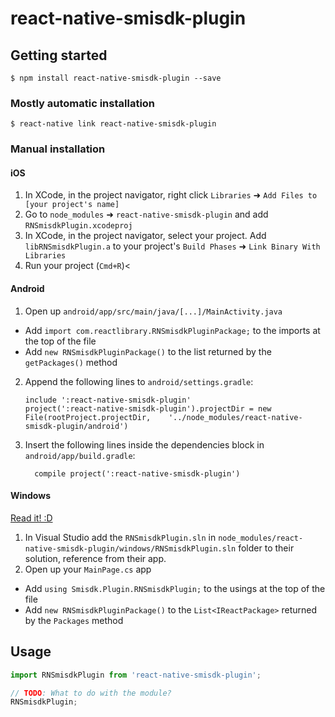 
# react-native-smisdk-plugin

## Getting started

`$ npm install react-native-smisdk-plugin --save`

### Mostly automatic installation

`$ react-native link react-native-smisdk-plugin`

### Manual installation


#### iOS

1. In XCode, in the project navigator, right click `Libraries` ➜ `Add Files to [your project's name]`
2. Go to `node_modules` ➜ `react-native-smisdk-plugin` and add `RNSmisdkPlugin.xcodeproj`
3. In XCode, in the project navigator, select your project. Add `libRNSmisdkPlugin.a` to your project's `Build Phases` ➜ `Link Binary With Libraries`
4. Run your project (`Cmd+R`)<

#### Android

1. Open up `android/app/src/main/java/[...]/MainActivity.java`
  - Add `import com.reactlibrary.RNSmisdkPluginPackage;` to the imports at the top of the file
  - Add `new RNSmisdkPluginPackage()` to the list returned by the `getPackages()` method
2. Append the following lines to `android/settings.gradle`:
  	```
  	include ':react-native-smisdk-plugin'
  	project(':react-native-smisdk-plugin').projectDir = new File(rootProject.projectDir, 	'../node_modules/react-native-smisdk-plugin/android')
  	```
3. Insert the following lines inside the dependencies block in `android/app/build.gradle`:
  	```
      compile project(':react-native-smisdk-plugin')
  	```

#### Windows
[Read it! :D](https://github.com/ReactWindows/react-native)

1. In Visual Studio add the `RNSmisdkPlugin.sln` in `node_modules/react-native-smisdk-plugin/windows/RNSmisdkPlugin.sln` folder to their solution, reference from their app.
2. Open up your `MainPage.cs` app
  - Add `using Smisdk.Plugin.RNSmisdkPlugin;` to the usings at the top of the file
  - Add `new RNSmisdkPluginPackage()` to the `List<IReactPackage>` returned by the `Packages` method


## Usage
```javascript
import RNSmisdkPlugin from 'react-native-smisdk-plugin';

// TODO: What to do with the module?
RNSmisdkPlugin;
```
  